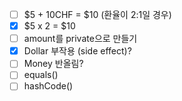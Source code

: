 - [ ] $5 + 10CHF = $10 (환율이 2:1일 경우)
- [x] $5 x 2 = $10
- [ ] amount를 private으로 만들기
- [x] Dollar 부작용 (side effect)?
- [ ] Money 반올림?
- [ ] equals()
- [ ] hashCode()